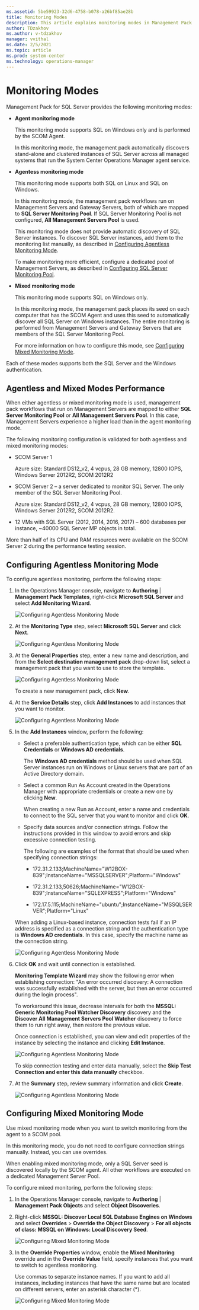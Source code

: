 ```yaml
---
ms.assetid: 5be59923-32d6-4758-b078-a26bf85ae28b
title: Monitoring Modes
description: This article explains monitoring modes in Management Pack for SQL Server
author: TDzakhov
ms.author: v-tdzakhov
manager: vvithal
ms.date: 2/5/2021
ms.topic: article
ms.prod: system-center
ms.technology: operations-manager
---
```


# Monitoring Modes

Management Pack for SQL Server provides the following monitoring modes:

- **Agent monitoring mode**
  
    This monitoring mode supports SQL on Windows only and is performed by the SCOM Agent.

    In this monitoring mode, the management pack automatically discovers stand-alone and clustered instances of SQL Server across all managed systems that run the System Center Operations Manager agent service.

- **Agentess monitoring mode**

    This monitoring mode supports both SQL on Linux and SQL on Windows.

    In this monitoring mode, the management pack workflows run on Management Servers and Gateway Servers, both of which are mapped to **SQL Server Monitoring Pool**. If SQL Server Monitoring Pool is not configured, **All Management Servers Pool** is used.

    This monitoring mode does not provide automatic discovery of SQL Server instances. To discover SQL Server instances, add them to the monitoring list manually, as described in [Configuring Agentless Monitoring Mode](#configuring-agentless-monitoring-mode).

    To make monitoring more efficient, configure a dedicated pool of Management Servers, as described in [Configuring SQL Server Monitoring Pool](./ssmp-configuring-sql-server-monitoring-pool.md).

- **Mixed monitoring mode**

    This monitoring mode supports SQL on Windows only.

    In this monitoring mode, the management pack places its seed on each computer that has the SCOM Agent and uses this seed to automatically discover all SQL Server on Windows instances. The entire monitoring is performed from Management Servers and Gateway Servers that are members of the SQL Server Monitoring Pool.

    For more information on how to configure this mode, see [Configuring Mixed Monitoring Mode](#configuring-mixed-monitoring-mode).

Each of these modes supports both the SQL Server and the Windows authentication.

## Agentless and Mixed Modes Performance

When either agentless or mixed monitoring mode is used, management pack workflows that run on Management Servers are mapped to either **SQL Server Monitoring Pool** or **All Management Servers Pool**. In this case, Management Servers experience a higher load than in the agent monitoring mode.

The following monitoring configuration is validated for both agentless and mixed monitoring modes:

- SCOM Server 1

    Azure size: Standard DS12_v2, 4 vcpus, 28 GB memory, 12800 IOPS, Windows Server 2012R2, SCOM 2012R2

- SCOM Server 2 – a server dedicated to monitor SQL Server. The only member of the SQL Server Monitoring Pool.

    Azure size: Standard DS12\_v2, 4 vcpus, 28 GB memory, 12800 IOPS, Windows Server 2012R2, SCOM 2012R2.

- 12 VMs with SQL Server (2012, 2014, 2016, 2017) – 600 databases per instance, \~40000 SQL Server MP objects in total.

More than half of its CPU and RAM resources were available on the SCOM Server 2 during the performance testing session.

## Configuring Agentless Monitoring Mode

To configure agentless monitoring, perform the following steps:

1. In the Operations Manager console, navigate to **Authoring** | **Management Pack Templates**, right-click **Microsoft SQL Server** and select **Add Monitoring Wizard**.

    ![Configuring Agentless Monitoring Mode](media/ssmp/running-add-monitoring-wizard.png)

2. At the **Monitoring Type** step, select **Microsoft SQL Server** and click **Next**.

    ![Configuring Agentless Monitoring Mode](media/ssmp/selecting-sql-server.png)

3. At the **General Properties** step, enter a new name and description, and from the **Select destination management pack** drop-down list, select a management pack that you want to use to store the template.

    ![Configuring Agentless Monitoring Mode](media/ssmp/entering-name.png)

    To create a new management pack, click **New**.

4. At the **Service Details** step, click **Add Instances** to add instances that you want to monitor.

    ![Configuring Agentless Monitoring Mode](media/ssmp/adding-instances.png)

5. In the **Add Instances** window, perform the following:

    - Select a preferable authentication type, which can be either **SQL Credentials** or **Windows AD credentials**.

      The **Windows AD credentials** method should be used when SQL Server instances run on Windows or Linux servers that are part of an Active Directory domain.

    - Select a common Run As Account created in the Operations Manager with appropriate credentials or create a new one by clicking **New**.

      When creating a new Run as Account, enter a name and credentials to connect to the SQL server that you want to monitor and click **OK**.

    - Specify data sources and/or connection strings. Follow the instructions provided in this window to avoid errors and skip excessive connection testing.

      The following are examples of the format that should be used when specifying connection strings:

        - 172.31.2.133;MachineName="W12BOX-839";InstanceName="MSSQLSERVER";Platform="Windows"
  
        - 172.31.2.133,50626;MachineName="W12BOX-839";InstanceName="SQLEXPRESS";Platform="Windows"

        - 172.17.5.115;MachineName="ubuntu";InstanceName="MSSQLSERVER";Platform="Linux"

     When adding a Linux-based instance, connection tests fail if an IP address is specified as a connection string and the authentication type is **Windows AD credentials**. In this case, specify the machine name as the connection string.

    ![Configuring Agentless Monitoring Mode](./media/ssmp/authentication-type.png)

6. Click **OK** and wait until connection is established.

    **Monitoring Template Wizard** may show the following error when establishing connection: "An error occurred discovery: A connection was successfully established with the server, but then an error occurred during the login process".

    To workaround this issue, decrease intervals for both the **MSSQL: Generic Monitoring Pool Watcher Discovery** discovery and the **Discover All Management Servers Pool Watcher** discovery to force them to run right away, then restore the previous value.

    Once connection is established, you can view and edit properties of the instance by selecting the instance and clicking **Edit Instance**.

    ![Configuring Agentless Monitoring Mode](./media/ssmp/editing-instance-configuration.png)

    To skip connection testing and enter data manually, select the **Skip Test Connection and enter this data manually** checkbox.

7. At the **Summary** step, review summary information and click **Create**.

    ![Configuring Agentless Monitoring Mode](./media/ssmp/server-details-summary.png)

## Configuring Mixed Monitoring Mode

Use mixed monitoring mode when you want to switch monitoring from the agent to a SCOM pool.

In this monitoring mode, you do not need to configure connection strings manually. Instead, you can use overrides.

When enabling mixed monitoring mode, only a SQL Server seed is discovered locally by the SCOM agent. All other workflows are executed on a dedicated Management Server Pool.

To configure mixed monitoring, perform the following steps:

1. In the Operations Manager console, navigate to **Authoring** | **Management Pack Objects** and select **Object Discoveries**.

2. Right-click **MSSQL: Discover Local SQL Database Engines on Windows** and select **Overrides** > **Override the Object Discovery** > **For all objects of class: MSSQL on Windows: Local Discovery Seed**.

    ![Configuring Mixed Monitoring Mode](./media/ssmp/local-discovery-seed.png)

3. In the **Override Properties** window, enable the **Mixed Monitoring** override and in the **Override Value** field, specify instances that you want to switch to agentless monitoring.
  
    Use commas to separate instance names. If you want to add all instances, including instances that have the same name but are located on different servers, enter an asterisk character (\*).

    ![Configuring Mixed Monitoring Mode](./media/ssmp/override-properties.png)
